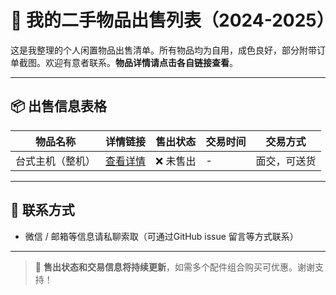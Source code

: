 # 🛒 我的二手物品出售列表（2024-2025）

这是我整理的个人闲置物品出售清单。所有物品均为自用，成色良好，部分附带订单截图。欢迎有意者联系。**物品详情请点击各自链接查看**。

---

## 📦 出售信息表格

| 物品名称         | 详情链接                  | 售出状态  | 交易时间 | 交易方式     |
| ---------------- | ------------------------- | --------- | -------- | ------------ |
| 台式主机（整机） | [查看详情](./computer.md) | ❌ 未售出 | -        | 面交，可送货 |

---

## 📩 联系方式

- 微信 / 邮箱等信息请私聊索取（可通过GitHub issue 留言等方式联系）

---

> 📌 **售出状态和交易信息将持续更新**，如需多个配件组合购买可优惠。谢谢支持！
